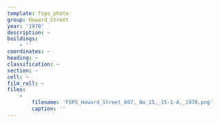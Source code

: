 ```yaml
---
template: fsps_photo
group: Howard_Street
year: '1978'
description: ~
buildings:
    - ''
coordinates: ~
heading: ~
classification: ~
section: ~
cell: ~
film_roll: ~
files:
    -
        filename: 'FSPS_Howard_Street_007,_No_15,_15-1-A,_1978.png'
        caption: ''
---
```

